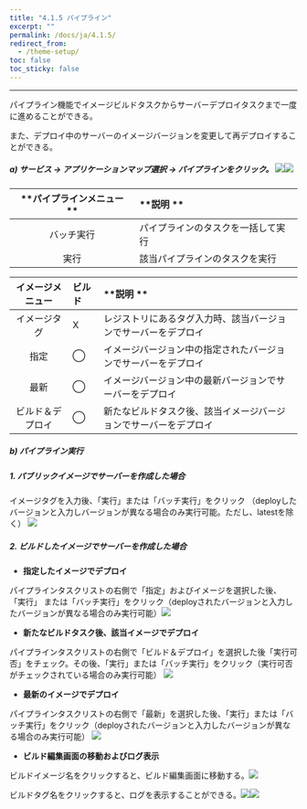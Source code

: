 ```yaml
---
title: "4.1.5 パイプライン"
excerpt: ""
permalink: /docs/ja/4.1.5/
redirect_from:
  - /theme-setup/
toc: false
toc_sticky: false
---
```



---

パイプライン機能でイメージビルドタスクからサーバーデプロイタスクまで一度に進めることができる。

また、デプロイ中のサーバーのイメージバージョンを変更して再デプロイすることができる。

##### a\) サービス → アプリケーションマップ選択 → パイプラインをクリック。 ![](/assets/JP/2.5/3.1.5_1.png)![](/assets/JP/2.5/3.1.5_2.png)

| **パイプラインメニュー ** | **説明 ** |
| :---: | :--- |
| バッチ実行 | パイプラインのタスクを一括して実行 |
| 実行 | 該当パイプラインのタスクを実行 |

| **イメージメニュー** | **ビルド** | **説明 ** |
| :---: | :--- | :--- |
| イメージタグ | X | レジストリにあるタグ入力時、該当バージョンでサーバーをデプロイ |
| 指定 | ⃝ | イメージバージョン中の指定されたバージョンでサーバーをデプロイ |
| 最新 | ⃝ | イメージバージョン中の最新バージョンでサーバーをデプロイ |
| ビルド＆デプロイ | ⃝ | 新たなビルドタスク後、該当イメージバージョンでサーバーをデプロイ |

##### b\) パイプライン実行

##### **1. パブリックイメージでサーバーを作成した場合**

イメージタグを入力後、「実行」または「バッチ実行」をクリック （deployしたバージョンと入力しバージョンが異なる場合のみ実行可能。ただし、latestを除く） ![](/assets/JP/2.5/3.1.5_3.png)

##### **2. ビルドしたイメージでサーバーを作成した場合**

* **指定したイメージでデプロイ**

パイプラインタスクリストの右側で「指定」およびイメージを選択した後、 「実行」 または「バッチ実行」をクリック（deployされたバージョンと入力したバージョンが異なる場合のみ実行可能）![](/assets/JP/2.5/3.1.5_4.png)

* **新たなビルドタスク後、該当イメージでデプロイ**

パイプラインタスクリストの右側で「ビルド＆デプロイ」を選択した後「実行可否」をチェック。その後、「実行」または「バッチ実行」をクリック（実行可否がチェックされている場合のみ実行可能） ![](/assets/JP/2.5/3.1.5_5.png)

* **最新のイメージでデプロイ**

パイプラインタスクリストの右側で「最新」を選択した後、「実行」または「バッチ実行」をクリック（deployされたバージョンと入力したバージョンが異なる場合のみ実行可能） ![](/assets/JP/2.5/3.1.5_6.png)

* **ビルド編集画面の移動およびログ表示**

ビルドイメージ名をクリックすると、ビルド編集画面に移動する。![](/assets/JP/2.5/3.1.5_7.png)

ビルドタグ名をクリックすると、ログを表示することができる。![](/assets/JP/2.5/3.1.5_8.png)![](/assets/JP/2.5/3.1.5_9.png)

